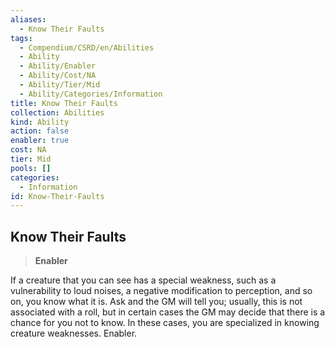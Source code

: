 ```yaml
---
aliases:
  - Know Their Faults
tags:
  - Compendium/CSRD/en/Abilities
  - Ability
  - Ability/Enabler
  - Ability/Cost/NA
  - Ability/Tier/Mid
  - Ability/Categories/Information
title: Know Their Faults
collection: Abilities
kind: Ability
action: false
enabler: true
cost: NA
tier: Mid
pools: []
categories:
  - Information
id: Know-Their-Faults
---
```

## Know Their Faults    
>**Enabler**  
    
If a creature that you can see has a special weakness, such as a vulnerability to loud noises, a negative modification to perception, and so on, you know what it is. Ask and the GM will tell you; usually, this is not associated with a roll, but in certain cases the GM may decide that there is a chance for you not to know. In these cases, you are specialized in knowing creature weaknesses. Enabler.
